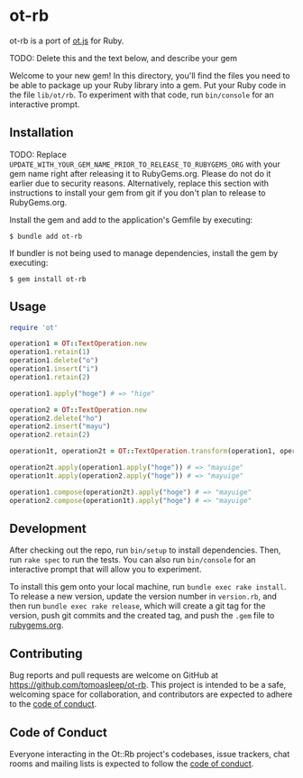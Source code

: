 # ot-rb

ot-rb is a port of [ot.js](https://github.com/Operational-Transformation/ot.js) for Ruby.

TODO: Delete this and the text below, and describe your gem

Welcome to your new gem! In this directory, you'll find the files you need to be able to package up your Ruby library into a gem. Put your Ruby code in the file `lib/ot/rb`. To experiment with that code, run `bin/console` for an interactive prompt.

## Installation

TODO: Replace `UPDATE_WITH_YOUR_GEM_NAME_PRIOR_TO_RELEASE_TO_RUBYGEMS_ORG` with your gem name right after releasing it to RubyGems.org. Please do not do it earlier due to security reasons. Alternatively, replace this section with instructions to install your gem from git if you don't plan to release to RubyGems.org.

Install the gem and add to the application's Gemfile by executing:

    $ bundle add ot-rb

If bundler is not being used to manage dependencies, install the gem by executing:

    $ gem install ot-rb

## Usage

```ruby
require 'ot'

operation1 = OT::TextOperation.new
operation1.retain(1)
operation1.delete("o")
operation1.insert("i")
operation1.retain(2)

operation1.apply("hoge") # => "hige"

operation2 = OT::TextOperation.new
operation2.delete("ho")
operation2.insert("mayu")
operation2.retain(2)

operation1t, operation2t = OT::TextOperation.transform(operation1, operation2)

operation2t.apply(operation1.apply("hoge")) # => "mayuige"
operation1t.apply(operation2.apply("hoge")) # => "mayuige"

operation1.compose(operation2t).apply("hoge") # => "mayuige"
operation2.compose(operation1t).apply("hoge") # => "mayuige"
```

## Development

After checking out the repo, run `bin/setup` to install dependencies. Then, run `rake spec` to run the tests. You can also run `bin/console` for an interactive prompt that will allow you to experiment.

To install this gem onto your local machine, run `bundle exec rake install`. To release a new version, update the version number in `version.rb`, and then run `bundle exec rake release`, which will create a git tag for the version, push git commits and the created tag, and push the `.gem` file to [rubygems.org](https://rubygems.org).

## Contributing

Bug reports and pull requests are welcome on GitHub at https://github.com/tomoasleep/ot-rb. This project is intended to be a safe, welcoming space for collaboration, and contributors are expected to adhere to the [code of conduct](https://github.com/tomoasleep/ot-rb/blob/main/CODE_OF_CONDUCT.md).

## Code of Conduct

Everyone interacting in the Ot::Rb project's codebases, issue trackers, chat rooms and mailing lists is expected to follow the [code of conduct](https://github.com/tomoasleep/ot-rb/blob/main/CODE_OF_CONDUCT.md).
